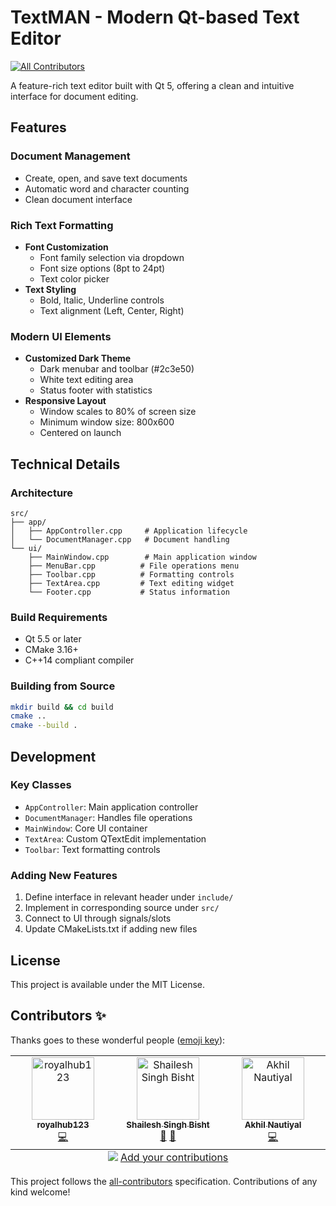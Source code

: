 # TextMAN - Modern Qt-based Text Editor
<!-- ALL-CONTRIBUTORS-BADGE:START - Do not remove or modify this section -->
[![All Contributors](https://img.shields.io/badge/all_contributors-3-orange.svg?style=flat-square)](#contributors-)
<!-- ALL-CONTRIBUTORS-BADGE:END -->

A feature-rich text editor built with Qt 5, offering a clean and intuitive interface for document editing.

## Features

### Document Management
- Create, open, and save text documents
- Automatic word and character counting
- Clean document interface

### Rich Text Formatting
- **Font Customization**
  - Font family selection via dropdown
  - Font size options (8pt to 24pt)
  - Text color picker
- **Text Styling**
  - Bold, Italic, Underline controls
  - Text alignment (Left, Center, Right)
  
### Modern UI Elements
- **Customized Dark Theme**
  - Dark menubar and toolbar (#2c3e50)
  - White text editing area
  - Status footer with statistics
- **Responsive Layout**
  - Window scales to 80% of screen size
  - Minimum window size: 800x600
  - Centered on launch

## Technical Details

### Architecture
```
src/
├── app/
│   ├── AppController.cpp     # Application lifecycle
│   └── DocumentManager.cpp   # Document handling
└── ui/
    ├── MainWindow.cpp        # Main application window
    ├── MenuBar.cpp          # File operations menu
    ├── Toolbar.cpp          # Formatting controls
    ├── TextArea.cpp         # Text editing widget
    └── Footer.cpp           # Status information
```

### Build Requirements
- Qt 5.5 or later
- CMake 3.16+
- C++14 compliant compiler

### Building from Source
```bash
mkdir build && cd build
cmake ..
cmake --build .
```

## Development

### Key Classes
- `AppController`: Main application controller
- `DocumentManager`: Handles file operations
- `MainWindow`: Core UI container
- `TextArea`: Custom QTextEdit implementation
- `Toolbar`: Text formatting controls

### Adding New Features
1. Define interface in relevant header under `include/`
2. Implement in corresponding source under `src/`
3. Connect to UI through signals/slots
4. Update CMakeLists.txt if adding new files

## License
This project is available under the MIT License.

## Contributors ✨

Thanks goes to these wonderful people ([emoji key](https://allcontributors.org/docs/en/emoji-key)):

<!-- ALL-CONTRIBUTORS-LIST:START - Do not remove or modify this section -->
<!-- prettier-ignore-start -->
<!-- markdownlint-disable -->
<table>
  <tbody>
    <tr>
      <td align="center" valign="top" width="14.28%"><a href="https://github.com/royalhub123"><img src="https://avatars.githubusercontent.com/u/168981505?v=4?s=100" width="100px;" alt="royalhub123"/><br /><sub><b>royalhub123</b></sub></a><br /><a href="https://github.com/Shailesh-Singh-Bisht/TextMAN-Text-Editor/commits?author=royalhub123" title="Code">💻</a></td>
      <td align="center" valign="top" width="14.28%"><a href="https://shailesh-singh-bisht-portfolio.vercel.app/"><img src="https://avatars.githubusercontent.com/u/107263955?v=4?s=100" width="100px;" alt="Shailesh Singh Bisht"/><br /><sub><b>Shailesh Singh Bisht</b></sub></a><br /><a href="#design-Shailesh-Singh-Bisht" title="Design">🎨</a> <a href="#maintenance-Shailesh-Singh-Bisht" title="Maintenance">🚧</a></td>
      <td align="center" valign="top" width="14.28%"><a href="https://github.com/Akhilnautiyal5"><img src="https://avatars.githubusercontent.com/u/113812781?v=4?s=100" width="100px;" alt="Akhil Nautiyal"/><br /><sub><b>Akhil Nautiyal</b></sub></a><br /><a href="https://github.com/Shailesh-Singh-Bisht/TextMAN-Text-Editor/commits?author=Akhilnautiyal5" title="Code">💻</a></td>
    </tr>
  </tbody>
  <tfoot>
    <tr>
      <td align="center" size="13px" colspan="7">
        <img src="https://raw.githubusercontent.com/all-contributors/all-contributors-cli/1b8533af435da9854653492b1327a23a4dbd0a10/assets/logo-small.svg">
          <a href="https://all-contributors.js.org/docs/en/bot/usage">Add your contributions</a>
        </img>
      </td>
    </tr>
  </tfoot>
</table>

<!-- markdownlint-restore -->
<!-- prettier-ignore-end -->

<!-- ALL-CONTRIBUTORS-LIST:END -->

This project follows the [all-contributors](https://github.com/all-contributors/all-contributors) specification. Contributions of any kind welcome!